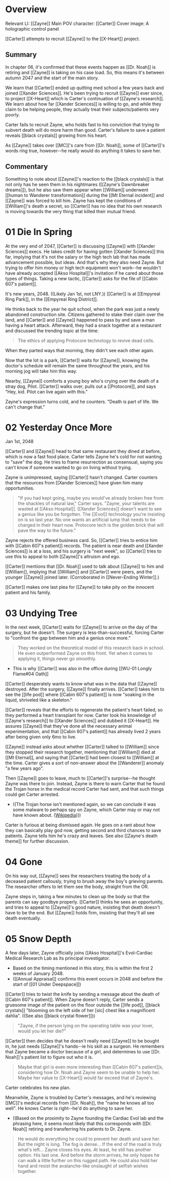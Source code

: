 # Overview
Relevant LI: [[Zayne]]
Main POV character: [[Carter]]
Cover image: A holographic control panel

[[Carter]] attempts to recruit [[Zayne]] to the [[X-Heart]] project.
## Summary
In chapter 06, it's confirmed that these events happen as [[Dr. Noah]] is retiring and [[Zayne]] is taking on his case load. So, this means it's between autumn 2047 and the start of the main story.

We learn that [[Carter]] ended up quitting med school a few years back and joined [[Xander Sciences]]. He's been trying to recruit [[Zayne]] ever since, to project [[X-Heart]] which is Carter's continuation of [[Zayne's research]]. We learn about how far [[Xander Sciences]] is willing to go, and while they claim to be helping people, they actually treat their subjects/patients very poorly.

Carter fails to recruit Zayne, who holds fast to his conviction that trying to subvert death will do more harm than good. Carter's failure to save a patient reveals [[black crystals]] growing from his heart.

As [[Zayne]] takes over [[MC]]'s care from [[Dr. Noah]], some of [[Carter]]'s words ring true, however--he really would do anything it takes to save her.

## Commentary
Something to note about [[Zayne]]'s reaction to the [[black crystals]] is that not only has he seen them in his nightmares ([[Zayne's Dawnbreaker dreams]]), but he also saw them appear when [[William]] underwent [[human to Wanderer transformation]] during the [[Mt Eternal incident]] and [[Zayne]] was forced to kill him. Zayne has kept the conditions of [[William]]'s death a secret, so [[Carter]] has no idea that his own research is moving towards the very thing that killed their mutual friend.

# 01 Die In Spring
At the very end of 2047, [[Carter]] is discussing [[Zayne]] with [[Xander Sciences]] execs. He takes credit for having gotten [[Xander Sciences]] this far, implying that it's not the salary or the high tech lab that has made advancement possible, but ideas. And that's why they also need Zayne. But trying to offer him money or high tech equipment won't work--he wouldn't have already accepted [[Akso Hospital]]'s invitation if he cared about those types of things. Taking a new tactic, [[Carter]] asks for the file of [[Cabin 607's patient]].

It's new years, 2048. ((Likely Jan 1st, not LNY.)) [[Carter]] is at [[Empyreal Ring Park]], in the [[Empyreal Ring District]].

He thinks back to the year he quit school, when the park was just a newly abandoned construction site. Citizens gathered to stake their claim over the land, and [[Carter]] and [[Zayne]] happened to pass by and save a man having a heart attack. Afterward, they had a snack together at a restaurant and discussed the trending topic at the time:
> The ethics of applying Protocore technology to revive dead cells.

When they parted ways that morning, they didn't see each other again.

Now that the lot is a park, [[Carter]] waits for [[Zayne]], knowing the doctor's schedule will remain the same throughout the years, and his morning jog will take him this way.

Nearby, [[Zayne]] comforts a young boy who's crying over the death of a stray dog, Pilot. [[Carter]] walks over, pulls out a [[Protocore]], and says "Hey, kid. Pilot can live again with this."

Zayne's expression turns cold, and he counters. "Death is part of life. We can't change that."

# 02 Yesterday Once More
Jan 1st, 2048

[[Carter]] and [[Zayne]] head to that same restaurant they dined at before, which is now a fast food place. Carter tells Zayne he's cold for not wanting to "save" the dog. He tries to frame resurrection as consensual, saying you can't know if someone wanted to go on living without trying.

Zayne is unimpressed, saying [[Carter]] hasn't changed. Carter counters that the resources from [[Xander Sciences]] have given him many opportunities.

> "If you had kept going, maybe you would've already broken free from the shackles of natural law," Carter says. "Zayne, your talents are wasted at [[Akso Hospital]]. [[Xander Sciences]] doesn't want to see a genius like you be forgotten. The [[Evol]] technology you're insisting on is so last year. No one wants an artificial lump that needs to be charged in their heart now. Protocore tech is the golden brick that will pave the way to the future."

Zayne rejects the offered business card. So, [[Carter]] tries to entice him with [[Cabin 607's patient]] records. The patient is near death and [[Xander Sciences]] is at a loss, and his surgery is "next week", so [[Carter]] tries to use this to appeal to both [[Zayne]]'s altruism and ego.

[[Carter]] mentions that [[Dr. Noah]] used to talk about [[Zayne]] to him and [[William]], implying that [[William]] and [[Carter]] were peers, and the younger [[Zayne]] joined later. (Corroborated in [[Never-Ending Winter]].)

[[Carter]] makes one last plea for [[Zayne]] to take pity on the innocent patient and his family.

# 03 Undying Tree
In the next week, [[Carter]] waits for [[Zayne]] to arrive on the day of the surgery, but he doesn't. The surgery is less-than-successful, forcing Carter to "confront the gap between him and a genius once more."

> They worked on the theoretical model of this research back in school. He even outperformed Zayne on this front. Yet when it comes to applying it, things never go smoothly.
* This is why [[Carter]] was also in the office during [[WU-01 Longly Flame#04 Oath]]

[[Carter]] desperately wants to know what was in the data that [[Zayne]] destroyed. After the surgery, [[Zayne]] finally arrives. [[Carter]] takes him to see the [[life pod]] where [[Cabin 607's patient]] is now "soaking in the liquid, shriveled like a skeleton."

[[Carter]] reveals that the efforts to regenerate the patient's heart failed, so they performed a heart transplant for now. Carter took his knowledge of [[Zayne's research]] to [[Xander Sciences]] and dubbed it [[X-Heart]]. He assures [[Zayne]] that they've done all the necessary animal experimentation, and that [[Cabin 607's patient]] has already lived 2 years after being given only 6mo to live.

[[Zayne]] instead asks about whether [[Carter]] talked to [[William]] since they stopped their research together, mentioning that [[William]] died at [[Mt Eternal]], and saying that [[Carter]] had been closest to [[William]] at the time. Carter gives a sort of non-answer about the [[Wanderer]] anomaly "a few years ago".

Then [[Zayne]] goes to leave, much to [[Carter]]'s surprise--he thought Zayne was there to join. Instead, Zayne is there to warn Carter that he found the Trojan horse in the medical record Carter had sent, and that such things could get Carter arrested.
* ((The Trojan horse isn't mentioned again, so we can conclude it was some malware to perhaps spy on Zayne, which Carter may or may not have known about. ([Wikipedia](https://en.wikipedia.org/wiki/Trojan_horse_(computing)))))

Carter is furious at being dismissed again. He goes on a rant about how they can basically play god now, getting second and third chances to save patients. Zayne tells him he's crazy and leaves. See also [[Zayne's death theme]] for further discussion.

# 04 Gone
On his way out, [[Zayne]] sees the researchers treating the body of a deceased patient callously, trying to brush away the boy's grieving parents. The researcher offers to let them see the body, straight from the OR.

Zayne steps in, taking a few minutes to clean up the body so that the parents can say goodbye properly. [[Carter]] thinks he sees an opportunity, and tries to appeal to [[Zayne]]'s good nature, insisting that death doesn't have to be the end. But [[Zayne]] holds firm, insisting that they'll all see death eventually.

# 05 Snow Depth
A few days later, Zayne officially joins [[Akso Hospital]]'s Evol-Cardiac Medical Research Lab as its principal investigator.
* Based on the timing mentioned in this story, this is within the first 2 weeks of January 2048.
* ([[Annual Appraisal]] confirms this event occurs in 2048 and before the start of [[01 Under Deepspace]])

[[Carter]] tries to twist the knife by sending a message about the death of [[Cabin 607's patient]]. When Zayne doesn't reply, Carter sends a gruesome image of the patient on the floor outside the [[life pod]], [[black crystals]] "blooming on the left side of her \[sic] chest like a magnificent dahlia". ((See also [[black crystal flower]]))
> "Zayne, if the person lying on the operating table was your lover, would you let her die?"

[[Carter]] then decides that he doesn't really need [[Zayne]] to be bought in, he just needs [[Zayne]]'s hands--ie his skill as a surgeon. He remembers that Zayne became a doctor because of a girl, and determines to use [[Dr. Noah]]'s patient list to figure out who it is.

> Maybe that girl is even more interesting than [[Cabin 607's patient]]s, considering how Dr. Noah and Zayne seem to be unable to help her. Maybe her value to [[X-Heart]] would far exceed that of Zayne's.

Carter celebrates his new plan.

Meanwhile, Zayne is troubled by Carter's messages, and he's reviewing [[MC]]'s medical records from [[Dr. Noah]], the "name he knows all too well". He knows Carter is right--he'd do anything to save her.
* ((Based on the proximity to Zayne founding the Cardiac Evol lab and the phrasing here, it seems most likely that this corresponds with [[Dr. Noah]] retiring and transferring his patients to Dr. Zayne.

> He would do everything he could to prevent her death and save her. But the night is long. The fog is dense... If the end of the road is truly what's left... Zayne closes his eyes.
> At least, he still has another option. His last one.
> And before the storm arrives, he only hopes he can walk a little further on this rugged path.
> He could also hold her hand and resist the avalanche-like onslaught of selfish wishes together.
